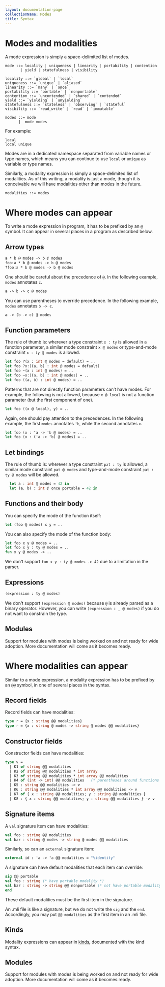 ```yaml
---
layout: documentation-page
collectionName: Modes
title: Syntax
---
```


# Modes and modalities

A mode expression is simply a space-delimited list of modes.

```
mode ::= locality | uniqueness | linearity | portability | contention
       | yield | statefulness | visibility

locality ::= `global` | `local`
uniqueness ::= `unique` | `aliased`
linearity ::= `many` | `once`
portability ::= `portable` | `nonportable`
contention ::= `uncontended` | `shared` | `contended`
yield ::= `yielding` | `unyielding`
statefulness ::= `stateless` | `observing` | `stateful`
visibility ::= `read_write` | `read` | `immutable`

modes ::= mode
      |  mode modes
```

For example:
```
local
local unique
```

Modes are in a dedicated namespace separated from variable names or type names,
which means you can continue to use `local` or `unique` as variable or type
names.

Similarly, a modality expression is simply a space-delimited list of modalities.
As of this writing, a modality is just a mode, though it is conceivable we will
have modalities other than modes in the future.

```
modalities ::= modes
```

# Where modes can appear

To write a mode expression in program, it has to be prefixed by an `@` symbol.
It can
appear in several places in a program as described below.

## Arrow types
```ocaml
a * b @ modes -> b @ modes
foo:a * b @ modes -> b @ modes
?foo:a * b @ modes -> b @ modes
```

One should be careful about the precedence of `@`. In the following example,
`modes` annotates `c`.
```ocaml
a -> b -> c @ modes
```

You can use parentheses to override precedence. In the
following example, `modes` annotates `b -> c`.
```ocaml
a -> (b -> c) @ modes
```

## Function parameters

The rule of thumb is: wherever a type constraint `x : ty` is allowed in a
function parameter, a similar mode constraint `x @ modes` or type-and-mode constraint `x :
ty @ modes` is allowed.

```ocaml
let foo ?(x : int @ modes = default) = ..
let foo ?x:((a, b) : int @ modes = default)
let foo ~(x : int @ modes) = ..
let foo ~x:((a, b) : int @ modes) = ..
let foo ((a, b) : int @ modes) = ..
```

Patterns that are not directly function parameters can’t have modes. For
example, the following is not allowed, because `x @ local` is not a function
parameter (but the first component of one).
```ocaml
let foo ((x @ local), y) = ..
```

Again, one should pay attention to the precedences. In the following example, the first
`modes` annotates `'b`, while the second annotates `x`.
```ocaml
let foo (x : 'a -> 'b @ modes) = ..
let foo (x : ('a -> 'b) @ modes) = ..
```

## Let bindings
The rule of thumb is: wherever a type constraint `pat : ty` is allowed, a similar
mode constraint `pat @ modes` and type-and-mode constraint `pat : ty @ modes` will be
allowed.
```ocaml
  let a : int @ modes = 42 in
  let (a, b) : int @ once portable = 42 in
```

## Functions and their body
You can specify the mode of the function itself:
```ocaml
let (foo @ modes) x y = ..
```
You can also specify the mode of the function body:
```ocaml
let foo x y @ modes = ..
let foo x y : ty @ modes = ..
fun x y @ modes -> ..
```
We don't support `fun x y : ty @ modes -> 42` due to a limitation in the
parser.

## Expressions
```ocaml
(expression : ty @ modes)
```
We don't support `(expression @ modes)` because `@` is already parsed as a binary operator.
However, you can write `(expression : _ @ modes)` if you do not want to constrain the type.

## Modules
Support for modules with modes is being worked on and not ready for wide adoption.
More documentation will come
as it becomes ready.

# Where modalities can appear

Similar to a mode expression, a modality expression has to be prefixed by an `@@` symbol,
in one of several places in the syntax.

## Record fields
Record fields can have modalities:
```ocaml
type r = {x : string @@ modalities}
type r = {x : string @ modes -> string @ modes @@ modalities}
```

## Constructor fields
Constructor fields can have modalities:
```ocaml
type v =
  | K1 of string @@ modalities
  | K2 of string @@ modalities * int array
  | K3 of string @@ modalities * int array @@ modalities
  | K4 of (int -> int) @@ modalities   (* parentheses around functions are required even without modalities *)
  | K5 : string @@ modalities -> v
  | K6 : string @@ modalities * int array @@ modalities -> v
  | K7 of { x : string @@ modalities; y : string @@ modalities }
  | K8 : { x : string @@ modalities; y : string @@ modalities } -> v
```

## Signature items
A `val` signature item can have modalities:
```ocaml
val foo : string @@ modalities
val bar : string @ modes -> string @ modes @@ modalities
```

Similarly, so can an `external` signature item:
```ocaml
external id : 'a -> 'a @@ modalities = "%identity"
```

A signature can have default modalities that each item can override:
```ocaml
sig @@ portable
val foo : string (* have portable modality *)
val bar : string -> string @@ nonportable (* not have portable modality *)
end
```
These default modalities must be the first item in the signature.

An .mli file is like a signature, but we do not write the `sig` and the
`end`. Accordingly, you may put `@@ modalities` as the first item in an .mli
file.

<!-- CR reisenberg for zqian: There are other signature items that can have
modalities, according to the parser:
  include S @@ modalities
  module (M @@ modalities) : module_type   (* but this does not work with [rec] *)
  module M : module_type @@ modalities  (* this form *does* work with [rec] *)
  module (M @@ modalities) = M2
  module M = M2 @@ modalities
I don't exactly know what these mean, so I have not documented them.
-->

## Kinds
Modality expressions can appear in [kinds](../kinds/intro), documented with the
kind syntax.

## Modules
Support for modules with modes is being worked on and not ready for wide adoption.
More documentation will come
as it becomes ready.

